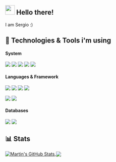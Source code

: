 ## <img src="https://raw.githubusercontent.com/MartinHeinz/MartinHeinz/master/wave.gif" width="30px"> Hello there!

I am Sergio :)

## 🔧 Technologies & Tools i'm using
#### System
![](https://img.shields.io/badge/Manjaro-%2343853D?style=for-the-badge&logo=linux&logoColor=white&color=34be5b)
![](https://img.shields.io/badge/VSCode-%2343853D?style=for-the-badge&logo=visual-studio-code&logoColor=white&color=007ACC)
![](https://img.shields.io/badge/Alacritty-%2343853D?style=for-the-badge&logo=alacritty&logoColor=white&color=F46D01)
![](https://img.shields.io/badge/VIM-%2343853D?style=for-the-badge&logo=vim&logoColor=white&color=019733)
![](https://img.shields.io/badge/Docker-%2343853D?style=for-the-badge&logo=docker&logoColor=white&color=2496ED)

#### Languages & Framework
![](https://img.shields.io/badge/Python-%2343853D?style=for-the-badge&logo=python&logoColor=white&color=3776AB)
![](https://img.shields.io/badge/TypeScript-%2343853D?style=for-the-badge&logo=typescript&logoColor=white&color=3178C6)
![](https://img.shields.io/badge/JavaScript-%2343853D?style=for-the-badge&logo=javascript&logoColor=white&color=F7DF1E)
![](https://img.shields.io/badge/Markdown-%2343853D?style=for-the-badge&logo=markdown&logoColor=white&color=000000)

![](https://img.shields.io/badge/React-%2343853D?style=for-the-badge&logo=react&logoColor=white&color=61DAFB)
![](https://img.shields.io/badge/Material_UI-%2343853D?style=for-the-badge&logo=material-ui&logoColor=white&color=0081CB)

#### Databases
![](https://img.shields.io/badge/SQLite-%2343853D?style=for-the-badge&logo=sqlite&logoColor=white&color=003B57)
![](https://img.shields.io/badge/MongoDB-%2343853D?style=for-the-badge&logo=mongodb&logoColor=white&color=47A248)

## 📊 Stats
<a href="https://github.com/SergioFont/SergioFont">
  <img align="center" src="https://github-readme-stats.vercel.app/api?username=SergioFont&theme=dracula&line_height=27&show_icons=true&include_all_commits=true&count_private=true" alt="Martin's GitHub Stats" />
</a>
<a href="https://github.com/SergioFont/SergioFont">
  <img align="center" src="https://github-readme-stats.vercel.app/api/top-langs/?username=SergioFont&hide=java,html,tex&theme=dracula&langs_count=3&count_private=true" />
</a>
